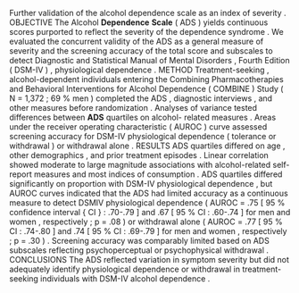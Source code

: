Further validation of the alcohol dependence scale as an index of severity . OBJECTIVE The Alcohol **Dependence** **Scale** ( ADS ) yields continuous scores purported to reflect the severity of the dependence syndrome . We evaluated the concurrent validity of the ADS as a general measure of severity and the screening accuracy of the total score and subscales to detect Diagnostic and Statistical Manual of Mental Disorders , Fourth Edition ( DSM-IV ) , physiological dependence . METHOD Treatment-seeking , alcohol-dependent individuals entering the Combining Pharmacotherapies and Behavioral Interventions for Alcohol Dependence ( COMBINE ) Study ( N = 1,372 ; 69 % men ) completed the ADS , diagnostic interviews , and other measures before randomization . Analyses of variance tested differences between **ADS** quartiles on alcohol- related measures . Areas under the receiver operating characteristic ( AUROC ) curve assessed screening accuracy for DSM-IV physiological dependence ( tolerance or withdrawal ) or withdrawal alone . RESULTS ADS quartiles differed on age , other demographics , and prior treatment episodes . Linear correlation showed moderate to large magnitude associations with alcohol-related self-report measures and most indices of consumption . ADS quartiles differed significantly on proportion with DSM-IV physiological dependence , but AUROC curves indicated that the ADS had limited accuracy as a continuous measure to detect DSMIV physiological dependence ( AUROC = .75 [ 95 % confidence interval { CI } : .70-.79 ] and .67 [ 95 % CI : .60-.74 ] for men and women , respectively ; p = .08 ) or withdrawal alone ( AUROC = .77 [ 95 % CI : .74-.80 ] and .74 [ 95 % CI : .69-.79 ] for men and women , respectively ; p = .30 ) . Screening accuracy was comparably limited based on ADS subscales reflecting psychoperceptual or psychophysical withdrawal . CONCLUSIONS The ADS reflected variation in symptom severity but did not adequately identify physiological dependence or withdrawal in treatment-seeking individuals with DSM-IV alcohol dependence . 